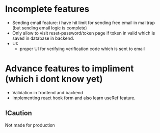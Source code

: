 # Incomplete features
- Sending email feature: i have hit limit for sending free email in mailtrap (but sending email logic is complete)
- Only allow to visit reset-password/token page if token in valid which is saved in database in backend.
- UI:
    - proper UI for verifying verification code which is sent to email

# Advance features to impliment (which i dont know yet)
- Validation in frontend and backend
- Implementing react hook form and also learn useRef feature.

## !Caution
Not made for production